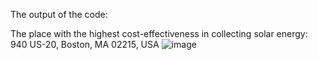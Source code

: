 The output of the code:

The place with the highest cost-effectiveness in collecting solar energy: 940 US-20, Boston, MA 02215, USA
![image](https://github.com/Runchuan-BU/EC601/assets/118787783/0825c257-e617-483b-9a7a-28a9c0f348c0)
